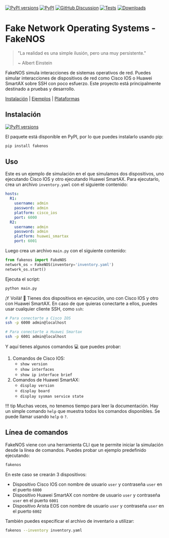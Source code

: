 [![PyPI versions][pypi-pyversion-badge]][pypi-pyversion-link]
[![PyPI][pypi-latest-release-badge]][pypi-latest-release-link]
[![GitHub Discussion][github-discussions-badge]][github-discussions-link]
[![Tests][github-tests-badge]][github-tests-link]
[![Downloads][pepy-downloads-badge]][pepy-downloads-link]

# Fake Network Operating Systems - FakeNOS

> "La realidad es una simple ilusión, pero una muy persistente."
>
> ~ Albert Einstein

FakeNOS simula interacciones de sistemas operativos de red. Puedes simular
interacciones de dispositivos de red como Cisco IOS o Huawei SmartAX sobre
SSH con poco esfuerzo. Este proyecto está principalmente destinado a pruebas
y desarrollo.

[Instalación](usage/installation.md) | [Ejemplos](examples.md) | [Plataformas](platforms.md)


## Instalación
[![PyPI versions][pypi-pyversion-badge]][pypi-pyversion-link]

El paquete está disponible en PyPI, por lo que puedes instalarlo usando pip:
```bash
pip install fakenos
```

## Uso
Este es un ejemplo de simulación en el que simulamos dos dispositivos, uno
ejecutando Cisco IOS y otro ejecutando Huawei SmartAX. Para ejecutarlo, crea
un archivo `inventory.yaml` con el siguiente contenido:
```yaml
hosts:
  R1:
    username: admin
    password: admin
    platform: cisco_ios
    port: 6000
  R2:
    username: admin
    password: admin
    platform: huawei_smartax
    port: 6001
```

Luego crea un archivo `main.py` con el siguiente contenido:
```python
from fakenos import FakeNOS
network_os = FakeNOS(inventory='inventory.yaml')
network_os.start()
```

Ejecuta el script:
```bash
python main.py
```

¡Y Voilà! :dizzy: Tienes dos dispositivos en ejecución, uno con Cisco IOS y otro con Huawei SmartAX.
En caso de que quieras conectarte a ellos, puedes usar cualquier cliente SSH, como `ssh`:
```bash
# Para conectarte a Cisco IOS
ssh -p 6000 admin@localhost

# Para conectarte a Huawei Smartax
ssh -p 6001 admin@localhost
```

Y aquí tienes algunos comandos :computer: que puedes probar:

1. Comandos de Cisco IOS:
    - `show version`
    - `show interfaces`
    - `show ip interface brief`
2. Comandos de Huawei SmartAX:
    - `display version`
    - `display board`
    - `display sysman service state`

!!! tip
    Muchas veces, no tenemos tiempo para leer la documentación. Hay un simple comando `help` que muestra todos los comandos disponibles. Se puede llamar usando `help` o `?`.


## Línea de comandos
FakeNOS viene con una herramienta CLI que te permite iniciar la simulación desde la
línea de comandos. Puedes probar un ejemplo predefinido ejecutando:
```bash
fakenos
```

En este caso se crearán 3 dispositivos:

- Dispositivo Cisco IOS con nombre de usuario `user` y contraseña `user` en el puerto `6000`
- Dispositivo Huawei SmartAX con nombre de usuario `user` y contraseña `user` en el puerto `6001`
- Dispositivo Arista EOS con nombre de usuario `user` y contraseña `user` en el puerto `6002`

También puedes especificar el archivo de inventario a utilizar:
```bash
fakenos --inventory inventory.yaml
```


[github-discussions-link]:     https://github.com/fakenos/fakenos/discussions
[github-discussions-badge]:    https://img.shields.io/static/v1?label=Discussions&message=Ask&color=blue&logo=github
[black-badge]:                 https://img.shields.io/badge/code%20style-black-000000.svg
[black-link]:                  https://github.com/psf/black
[pypi-pyversion-link]:         https://pypi.python.org/pypi/fakenos/
[pypi-pyversion-badge]:        https://img.shields.io/pypi/pyversions/fakenos.svg
[pepy-downloads-link]:         https://pepy.tech/project/fakenos
[pepy-downloads-badge]:        https://pepy.tech/badge/fakenos
[github-tests-badge]:          https://github.com/fakenos/fakenos/actions/workflows/main.yml/badge.svg
[github-tests-link]:           https://github.com/fakenos/fakenos/actions
[pypi-latest-release-badge]:   https://img.shields.io/pypi/v/fakenos.svg
[pypi-latest-release-link]:    https://pypi.python.org/pypi/fakenos

